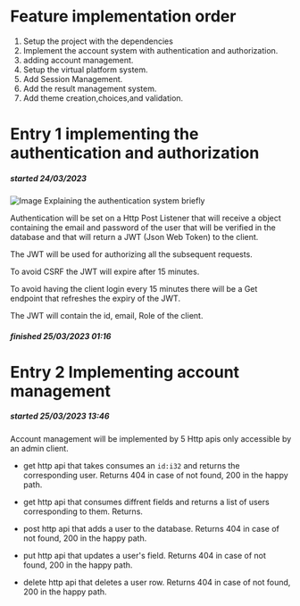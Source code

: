 # Feature implementation order

1. Setup the project with the dependencies
2. Implement the account system with authentication and authorization.
3. adding account management.
3. Setup the virtual platform system.
4. Add Session Management.
5. Add the result management system.
6. Add theme creation,choices,and validation. 



# Entry 1 implementing the authentication and authorization
##### started 24/03/2023 

![Image Explaining the authentication system briefly](https://www.vaadata.com/blog/wp-content/uploads/2016/12/JWT_tokens_EN.png)

Authentication will be set on a Http Post Listener that will receive a object containing the email and password of the user that will be verified in the database and that will return a JWT (Json Web Token) to the client.

The JWT will be used for authorizing all the subsequent requests.

To avoid CSRF the JWT will expire after 15 minutes.

To avoid having the client login every 15 minutes there will be a Get endpoint that refreshes the expiry of the JWT.

The JWT will contain the id, email, Role of the client.
##### finished 25/03/2023 01:16 


# Entry 2 Implementing account management
##### started 25/03/2023 13:46

Account management will be implemented by 5 Http apis only accessible by an admin client.

* get http api that takes consumes an ```id:i32``` and returns the corresponding user. Returns 404 in case of not found, 200 in the happy path.

* get http api that consumes diffrent fields and returns a list of users corresponding to them. Returns.

* post http api that adds a user to the database. Returns 404 in case of not found, 200 in the happy path.

* put http api that updates a user's field. Returns 404 in case of not found, 200 in the happy path.

* delete http api that deletes a user row. Returns 404 in case of not found, 200 in the happy path.


